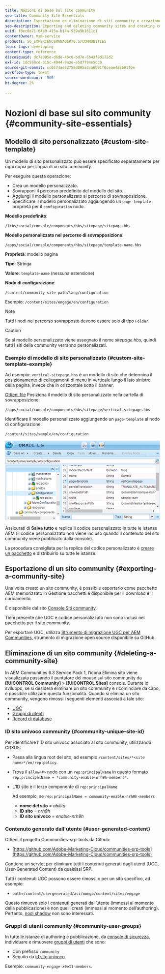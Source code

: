 ```yaml
---
title: Nozioni di base sul sito community
seo-title: Community Site Essentials
description: Esportazione ed eliminazione di siti community e creazione di modelli di sito personalizzati
seo-description: Exporting and deleting community sites and creating custom site templates
uuid: f0ec0e71-64e9-415a-b14a-939a9b1611c1
contentOwner: msm-service
products: SG_EXPERIENCEMANAGER/6.5/COMMUNITIES
topic-tags: developing
content-type: reference
discoiquuid: dc7a085e-d6de-4bc8-bd7e-6b43f8d172d2
exl-id: 1dc568cd-315c-4944-9a3e-e5d7794e5dc0
source-git-commit: cc0574ae22758d095a3ca6b91f0ceae4a8691f0e
workflow-type: tm+mt
source-wordcount: '500'
ht-degree: 2%

---
```


# Nozioni di base sul sito community {#community-site-essentials}

## Modello di sito personalizzato {#custom-site-template}

Un modello di sito personalizzato può essere specificato separatamente per ogni copia per lingua di un sito community.

Per eseguire questa operazione:

* Crea un modello personalizzato.
* Sovrapponi il percorso predefinito del modello del sito.
* Aggiungi il modello personalizzato al percorso di sovrapposizione.
* Specificare il modello personalizzato aggiungendo un `page-template` proprietà per il `configuration` nodo.

**Modello predefinito**:

`/libs/social/console/components/hbs/sitepage/sitepage.hbs`

**Modello personalizzato nel percorso di sovrapposizione**:

`/apps/social/console/components/hbs/sitepage/template-name.hbs`

**Proprietà**: modello pagina

**Tipo**: Stringa

**Valore**: `template-name` (nessuna estensione)

**Nodo di configurazione**:

`/content/community site path/lang/configuration`

Esempio: `/content/sites/engage/en/configuration`

>[!NOTE]
>
>Tutti i nodi nel percorso sovrapposto devono essere solo di tipo `Folder`.

>[!CAUTION]
>
>Se al modello personalizzato viene assegnato il nome *sitepage.hbs*, quindi tutti i siti della community verranno personalizzati.

### Esempio di modello di sito personalizzato {#custom-site-template-example}

Ad esempio: `vertical-sitepage.hbs` è un modello di sito che determina il posizionamento di collegamenti di menu in verticale lungo il lato sinistro della pagina, invece che in orizzontale sotto il banner.

[Ottieni file](assets/vertical-sitepage.hbs)
Posiziona il modello di sito personalizzato nella cartella di sovrapposizione:

`/apps/social/console/components/hbs/sitepage/vertical-sitepage.hbs`

Identificare il modello personalizzato aggiungendo un `page-template` al nodo di configurazione:

`/content/sites/sample/en/configuration`

![crxde-siteconfiguration](assets/crxde-siteconfiguration.png)

Assicurati di **Salva tutto** e replica il codice personalizzato in tutte le istanze AEM (il codice personalizzato non viene incluso quando il contenuto del sito community viene pubblicato dalla console).

La procedura consigliata per la replica del codice personalizzato è [creare un pacchetto](../../help/sites-administering/package-manager.md#creating-a-new-package) e distribuirlo su tutte le istanze.

## Esportazione di un sito community {#exporting-a-community-site}

Una volta creato un sito community, è possibile esportarlo come pacchetto AEM memorizzato in Gestione pacchetti e disponibile per il download e il caricamento.

È disponibile dal sito [Console Siti community](sites-console.md#exporting-the-site).

Tieni presente che UGC e codice personalizzato non sono inclusi nel pacchetto per il sito community.

Per esportare UGC, utilizza [Strumento di migrazione UGC per AEM Communities](https://github.com/Adobe-Marketing-Cloud/communities-ugc-migration), strumento di migrazione open source disponibile su GitHub.

## Eliminazione di un sito community {#deleting-a-community-site}

In AEM Communities 6.3 Service Pack 1, l’icona Elimina sito viene visualizzata passando il puntatore del mouse sul sito community da **[!UICONTROL Community]** > **[!UICONTROL Sites]** console. Durante lo sviluppo, se si desidera eliminare un sito community e ricominciare da capo, è possibile utilizzare questa funzionalità. Quando si elimina un sito community, vengono rimossi i seguenti elementi associati a tale sito:

* [UGC](#user-generated-content)
* [Gruppi di utenti](#community-user-groups)
* [Record di database](#database-records)

### ID sito univoco community {#community-unique-site-id}

Per identificare l&#39;ID sito univoco associato al sito community, utilizzando CRXDE:

* Passa alla lingua root del sito, ad esempio `/content/sites/*<site name>*/en/rep:policy`.

* Trova il `allow<#>` nodo con un `rep:principalName` in questo formato `rep:principalName = *community-enable-nrh9h-members*`.

* L’ID sito è il terzo componente di `rep:principalName`

   Ad esempio, se `rep:principalName = community-enable-nrh9h-members`

   * **nome del sito** = *abilita*
   * **ID sito** = *nrh9h*
   * **ID sito univoco** = *enable-nrh9h*

### Contenuto generato dall&#39;utente {#user-generated-content}

Ottieni il progetto Communities-srp-tools da Github:

* [https://github.com/Adobe-Marketing-Cloud/communities-srp-tools](https://github.com/Adobe-Marketing-Cloud/communities-srp-tools)

Contiene un servlet per eliminare tutti i contenuti generati dagli utenti (UGC, User-Generated Content) da qualsiasi SRP.

Tutti i contenuti UGC possono essere rimossi o per un sito specifico, ad esempio:

* `path=/content/usergenerated/asi/mongo/content/sites/engage`

Questo rimuove solo i contenuti generati dall’utente (immessi al momento della pubblicazione) e non quelli creati (immessi al momento dell’authoring). Pertanto, [nodi shadow](srp.md#shadownodes) non sono interessati.

### Gruppi di utenti community {#community-user-groups}

In tutte le istanze di authoring e pubblicazione, da [console di sicurezza](../../help/sites-administering/security.md), individuare e rimuovere [gruppi di utenti](users.md) che sono:

* Con prefisso `community`
* Seguito da [id sito univoco](#community-unique-site-id)

Esempio: `community-engage-x0e11-members`.
